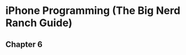 iPhone Programming (The Big Nerd Ranch Guide)
=============================================

Chapter 6
---------




